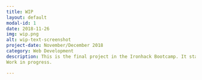 ```yaml
---
title: WIP
layout: default
modal-id: 1
date: 2018-11-26
img: wip.png
alt: wip-text-screenshot
project-date: November/December 2018
category: Web Development
description: This is the final project in the Ironhack Bootcamp. It started in week 8 of 9 and we had 10 days.
Work in progress.

---
```



